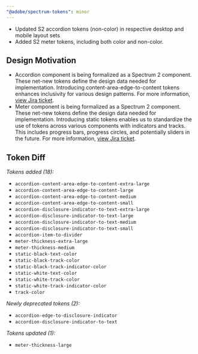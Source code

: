 ```yaml
---
"@adobe/spectrum-tokens": minor
---
```


- Updated S2 accordion tokens (non-color) in respective desktop and mobile layout sets
- Added S2 meter tokens, including both color and non-color.

## Design Motivation

- Accordion component is being formalized as a Spectrum 2 component. These net-new tokens define the design data needed for implementation. Introducing content-area-edge-to-content tokens enhances inclusivity for various design patterns. For more information, [view Jira ticket](https://jira.corp.adobe.com/browse/SDS-13435).
- Meter component is being formalized as a Spectrum 2 component. These net-new tokens define the design data needed for implementation. Introducing static tokens enables us to standardize the use of tokens across various components with indicators and tracks. This includes progress bars, progress circles, and potentially sliders in the future. For more information, [view Jira ticket](https://jira.corp.adobe.com/browse/SDS-13414).

## Token Diff

_Tokens added (18):_

- `accordion-content-area-edge-to-content-extra-large`
- `accordion-content-area-edge-to-content-large`
- `accordion-content-area-edge-to-content-medium`
- `accordion-content-area-edge-to-content-small`
- `accordion-disclosure-indicator-to-text-extra-large`
- `accordion-disclosure-indicator-to-text-large`
- `accordion-disclosure-indicator-to-text-medium`
- `accordion-disclosure-indicator-to-text-small`
- `accordion-item-to-divider`
- `meter-thickness-extra-large`
- `meter-thickness-medium`
- `static-black-text-color`
- `static-black-track-color`
- `static-black-track-indicator-color`
- `static-white-text-color`
- `static-white-track-color`
- `static-white-track-indicator-color`
- `track-color`

_Newly deprecated tokens (2):_

- `accordion-edge-to-disclosure-indicator`
- `accordion-disclosure-indicator-to-text`

_Tokens updated (1):_

- `meter-thickness-large`
